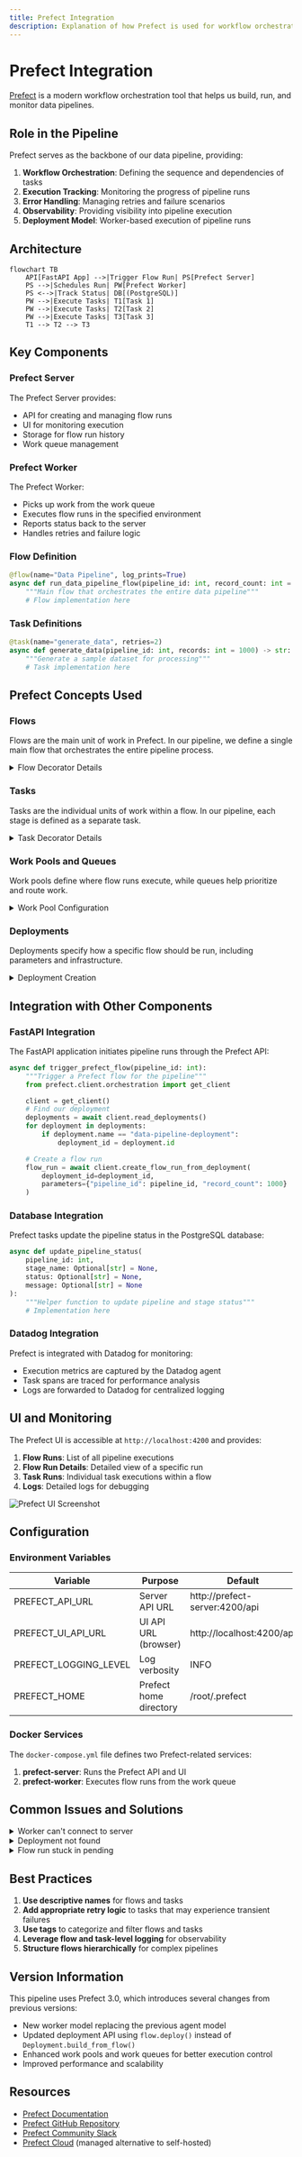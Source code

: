 ```yaml
---
title: Prefect Integration
description: Explanation of how Prefect is used for workflow orchestration in the pipeline
---
```


# Prefect Integration

[Prefect](https://www.prefect.io/) is a modern workflow orchestration tool that helps us build, run, and monitor data pipelines.

## Role in the Pipeline

Prefect serves as the backbone of our data pipeline, providing:

1. **Workflow Orchestration**: Defining the sequence and dependencies of tasks
2. **Execution Tracking**: Monitoring the progress of pipeline runs
3. **Error Handling**: Managing retries and failure scenarios
4. **Observability**: Providing visibility into pipeline execution
5. **Deployment Model**: Worker-based execution of pipeline runs

## Architecture

```mermaid
flowchart TB
    API[FastAPI App] -->|Trigger Flow Run| PS[Prefect Server]
    PS -->|Schedules Run| PW[Prefect Worker]
    PS <-->|Track Status| DB[(PostgreSQL)]
    PW -->|Execute Tasks| T1[Task 1]
    PW -->|Execute Tasks| T2[Task 2]
    PW -->|Execute Tasks| T3[Task 3]
    T1 --> T2 --> T3
```

## Key Components

### Prefect Server

The Prefect Server provides:

- API for creating and managing flow runs
- UI for monitoring execution
- Storage for flow run history
- Work queue management

### Prefect Worker

The Prefect Worker:

- Picks up work from the work queue
- Executes flow runs in the specified environment
- Reports status back to the server
- Handles retries and failure logic

### Flow Definition

```python
@flow(name="Data Pipeline", log_prints=True)
async def run_data_pipeline_flow(pipeline_id: int, record_count: int = 1000):
    """Main flow that orchestrates the entire data pipeline"""
    # Flow implementation here
```

### Task Definitions

```python
@task(name="generate_data", retries=2)
async def generate_data(pipeline_id: int, records: int = 1000) -> str:
    """Generate a sample dataset for processing"""
    # Task implementation here
```

## Prefect Concepts Used

### Flows

Flows are the main unit of work in Prefect. In our pipeline, we define a single main flow that orchestrates the entire pipeline process.

<details>
<summary>Flow Decorator Details</summary>

The `@flow` decorator marks a function as a Prefect flow:

```python
@flow(
    name="Data Pipeline",        # Name shown in the UI
    log_prints=True,             # Log print statements
    retries=0,                   # Flow-level retries
    retry_delay_seconds=None,    # Delay between retries
)
```

</details>

### Tasks

Tasks are the individual units of work within a flow. In our pipeline, each stage is defined as a separate task.

<details>
<summary>Task Decorator Details</summary>

The `@task` decorator marks a function as a Prefect task:

```python
@task(
    name="task_name",           # Name shown in the UI
    retries=2,                  # Number of retries on failure
    retry_delay_seconds=30,     # Delay between retries
    tags=["tag1", "tag2"],      # Tags for filtering in the UI
)
```

</details>

### Work Pools and Queues

Work pools define where flow runs execute, while queues help prioritize and route work.

<details>
<summary>Work Pool Configuration</summary>

Our pipeline uses a "Process" work pool named "default", which executes flow runs locally in the worker container.

```python
# Creating a work pool via the API
pool = await client.create_work_pool(
    name="default",
    type="process"
)
```

</details>

### Deployments

Deployments specify how a specific flow should be run, including parameters and infrastructure.

<details>
<summary>Deployment Creation</summary>

```python
# Create a deployment from our flow
from pathlib import Path
from prefect import flow

my_flow.from_source(
    source=str(Path(__file__).parent),
    entrypoint="flows.py:run_data_pipeline_flow",
).deploy(
    name="data-pipeline-deployment",
    work_pool_name="default",
)
```

</details>

## Integration with Other Components

### FastAPI Integration

The FastAPI application initiates pipeline runs through the Prefect API:

```python
async def trigger_prefect_flow(pipeline_id: int):
    """Trigger a Prefect flow for the pipeline"""
    from prefect.client.orchestration import get_client

    client = get_client()
    # Find our deployment
    deployments = await client.read_deployments()
    for deployment in deployments:
        if deployment.name == "data-pipeline-deployment":
            deployment_id = deployment.id

    # Create a flow run
    flow_run = await client.create_flow_run_from_deployment(
        deployment_id=deployment_id,
        parameters={"pipeline_id": pipeline_id, "record_count": 1000}
    )
```

### Database Integration

Prefect tasks update the pipeline status in the PostgreSQL database:

```python
async def update_pipeline_status(
    pipeline_id: int,
    stage_name: Optional[str] = None,
    status: Optional[str] = None,
    message: Optional[str] = None
):
    """Helper function to update pipeline and stage status"""
    # Implementation here
```

### Datadog Integration

Prefect is integrated with Datadog for monitoring:

- Execution metrics are captured by the Datadog agent
- Task spans are traced for performance analysis
- Logs are forwarded to Datadog for centralized logging

## UI and Monitoring

The Prefect UI is accessible at `http://localhost:4200` and provides:

1. **Flow Runs**: List of all pipeline executions
2. **Flow Run Details**: Detailed view of a specific run
3. **Task Runs**: Individual task executions within a flow
4. **Logs**: Detailed logs for debugging

![Prefect UI Screenshot](../assets/prefect-ui.png)

## Configuration

### Environment Variables

| Variable              | Purpose                | Default                        |
| --------------------- | ---------------------- | ------------------------------ |
| PREFECT_API_URL       | Server API URL         | http://prefect-server:4200/api |
| PREFECT_UI_API_URL    | UI API URL (browser)   | http://localhost:4200/api      |
| PREFECT_LOGGING_LEVEL | Log verbosity          | INFO                           |
| PREFECT_HOME          | Prefect home directory | /root/.prefect                 |

### Docker Services

The `docker-compose.yml` file defines two Prefect-related services:

1. **prefect-server**: Runs the Prefect API and UI
2. **prefect-worker**: Executes flow runs from the work queue

## Common Issues and Solutions

<details>
<summary>Worker can't connect to server</summary>

**Problem**: The worker service logs show connection errors to the Prefect server.

**Solution**:

1. Check network connectivity between containers
2. Verify PREFECT_API_URL is set correctly in the worker environment
3. Ensure the server is healthy and running
</details>

<details>
<summary>Deployment not found</summary>

**Problem**: When triggering a pipeline, you get a "Deployment not found" error.

**Solution**:

1. Run `python app/pipeline/deploy.py` to create the deployment
2. Check that the worker pool exists
3. Verify deployment names match in the code
</details>

<details>
<summary>Flow run stuck in pending</summary>

**Problem**: Flow runs stay in "Pending" state and don't get picked up.

**Solution**:

1. Check if the worker is running
2. Verify the worker is connected to the correct work pool
3. Check for work queue name mismatches
</details>

## Best Practices

1. **Use descriptive names** for flows and tasks
2. **Add appropriate retry logic** to tasks that may experience transient failures
3. **Use tags** to categorize and filter flows and tasks
4. **Leverage flow and task-level logging** for observability
5. **Structure flows hierarchically** for complex pipelines

## Version Information

This pipeline uses Prefect 3.0, which introduces several changes from previous versions:

- New worker model replacing the previous agent model
- Updated deployment API using `flow.deploy()` instead of `Deployment.build_from_flow()`
- Enhanced work pools and work queues for better execution control
- Improved performance and scalability

## Resources

- [Prefect Documentation](https://docs.prefect.io/)
- [Prefect GitHub Repository](https://github.com/PrefectHQ/prefect)
- [Prefect Community Slack](https://prefect.io/slack)
- [Prefect Cloud](https://app.prefect.cloud/) (managed alternative to self-hosted)
